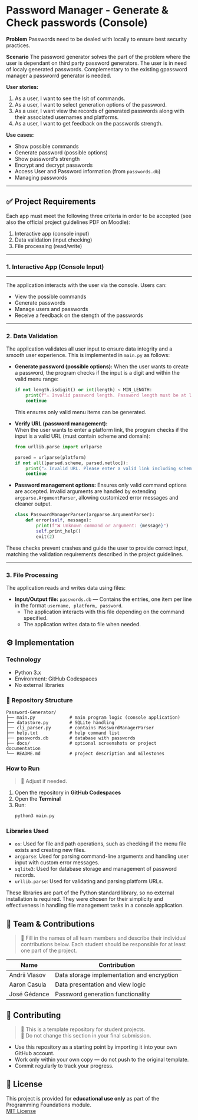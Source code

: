 # Password Manager - Generate & Check passwords (Console)

**Problem**
Passwords need to be dealed with locally to ensure best security practices.

**Scenario**
The password generator solves the part of the problem where the user is dependant on third party password generators. The user is in need of localy generated passwords. Complementary to the existing gpassword manager a passworrd generator is needed.

**User stories:**
1. As a user, I want to see the lsit of commands.
2. As a user, I want to select generation options of the password.
3. As a user, I want view the records of generated passwords along with their associated usernames and platforms.
4. As a user, I want to get feedback on the passwords strength.

**Use cases:**
- Show possible commands
- Generate password (possible options)
- Show password's strength
- Encrypt and decrypt passwords
- Access User and Password information (from `passwords.db`)
- Managing passwords

---

## ✅ Project Requirements

Each app must meet the following three criteria in order to be accepted (see also the official project guidelines PDF on Moodle):

1. Interactive app (console input)
2. Data validation (input checking)
3. File processing (read/write)

---

### 1. Interactive App (Console Input)

---
The application interacts with the user via the console. Users can:
- View the possible commands
- Generate passwords
- Manage users and passwords
- Receive a feedback on the stength of the passwords

---


### 2. Data Validation

The application validates all user input to ensure data integrity and a smooth user experience. This is implemented in `main.py` as follows:

- **Generate password (possible options):** When the user wants to create a password, the program checks if the input is a digit and within the valid menu range:
	```python
	if not length.isdigit() or int(length) < MIN_LENGTH:
		print(f"⚠️ Invalid password length. Password length must be at least {MIN_LENGTH} characters length and fully digit.")
		continue
	```
	This ensures only valid menu items can be generated.

- **Verify URL (password management):**  
  When the user wants to enter a platform link, the program checks if the input is a valid URL (must contain scheme and domain):
  ```python
  from urllib.parse import urlparse

  parsed = urlparse(platform)
  if not all([parsed.scheme, parsed.netloc]):
      print("⚠️ Invalid URL. Please enter a valid link including scheme (e.g., https://example.com).")
      continue

- **Password management options:** Ensures only valid command options are accepted. Invalid arguments are handled by extending `argparse.ArgumentParser`, allowing customized error messages and cleaner output. 
	```python
	class PasswordManagerParser(argparse.ArgumentParser):
		def error(self, message):
			print(f"❌ Unknown command or argument: {message}")
			self.print_help()
			exit(2)
	```

These checks prevent crashes and guide the user to provide correct input, matching the validation requirements described in the project guidelines.

---


### 3. File Processing

The application reads and writes data using files:

- **Input/Output file:** `passwords.db` — Contains the entries, one item per line in the format `username, platform, password`.
	- The application interacts with this file depending on the command specified.
	- The application writes data to file when needed.

## ⚙️ Implementation

### Technology
- Python 3.x
- Environment: GitHub Codespaces
- No external libraries

### 📂 Repository Structure
```text
Password-Generator/
├── main.py             # main program logic (console application)
├── datastore.py        # SQLite handling
├── cli_parser.py       # contains PasswordManagerParser
├── help.txt            # help command list
├── passwords.db        # database with passwords
├── docs/               # optional screenshots or project documentation
└── README.md           # project description and milestones
```

### How to Run
> 🚧 Adjust if needed.
1. Open the repository in **GitHub Codespaces**
2. Open the **Terminal**
3. Run:
	```bash
	python3 main.py
	```

### Libraries Used

- `os`: Used for file and path operations, such as checking if the menu file exists and creating new files.  
- `argparse`: Used for parsing command-line arguments and handling user input with custom error messages.  
- `sqlite3`: Used for database storage and management of password records.  
- `urllib.parse`: Used for validating and parsing platform URLs.  

These libraries are part of the Python standard library, so no external installation is required. They were chosen for their simplicity and effectiveness in handling file management tasks in a console application.


## 👥 Team & Contributions

> 🚧 Fill in the names of all team members and describe their individual contributions below. Each student should be responsible for at least one part of the project.

| Name          | Contribution                                  |
|---------------|-----------------------------------------------|
| Andrii Vlasov | Data storage implementation and encryption    |
| Aaron Casula  | Data presentation and view logic              |
| José Gédance  | Password generation functionality             |


## 🤝 Contributing

> 🚧 This is a template repository for student projects.  
> 🚧 Do not change this section in your final submission.

- Use this repository as a starting point by importing it into your own GitHub account.  
- Work only within your own copy — do not push to the original template.  
- Commit regularly to track your progress.

## 📝 License

This project is provided for **educational use only** as part of the Programming Foundations module.  
[MIT License](LICENSE)
